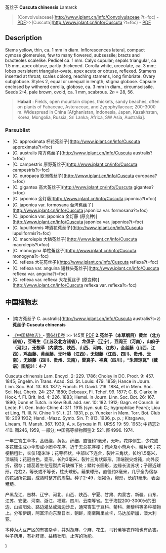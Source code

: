 菟丝子 **Cuscuta chinensis** Lamarck

> [Convolvulaceae](http://www.iplant.cn/info/Convolvulaceae ?t=foc) - [PDF](http://iplant.cn/foc/pdf/Convolvulaceae.pdf)>>[Cuscuta](http://www.iplant.cn/info/Cuscuta ?t=foc) - [PDF](http://www.iplant.cn/foc/pdf/Cuscuta.pdf)

## Description

Stems yellow, thin, ca. 1 mm in diam. Inflorescences lateral, compact cymose glomerules, few to many flowered, subsessile; bracts and bracteoles scalelike. Pedicel ca. 1 mm. Calyx cupular; sepals triangular, ca. 1.5 mm, apex obtuse, partly thickened. Corolla white, urceolate, ca. 3 mm; lobes persistent triangular-ovate, apex acute or obtuse, reflexed. Stamens inserted at throat; scales oblong, reaching stamens, long fimbriate. Ovary subglobose. Styles 2, equal or unequal in length; stigma globose. Capsule enclosed by withered corolla, globose, ca. 3 mm in diam., circumscissile. Seeds 2-4, pale brown, ovoid, ca. 1 mm, scabrous. 2*n* = 28, 56.
> **Habait** : 
> Fields, open mountain slopes, thickets, sandy beaches, often on plants of Fabaceae, Asteraceae, and Zygophyllaceae; 200-3000 m. Widespread in China [Afghanistan, Indonesia, Japan, Kazakhstan, Korea, Mongolia, Russia, Sri Lanka; Africa, SW Asia, Australia].

### Parsublist

* [C.  approximata  杯花菟丝子](http://www.iplant.cn/info/Cuscuta approximata?t=foc)
* [C.  australis  南方菟丝子](http://www.iplant.cn/info/Cuscuta australis?t=foc)
* [C.  campestris  原野菟丝子](http://www.iplant.cn/info/Cuscuta campestris?t=foc)
* [C.  europaea  欧洲菟丝子](http://www.iplant.cn/info/Cuscuta europaea?t=foc)
* [C.  gigantea  高大菟丝子](http://www.iplant.cn/info/Cuscuta gigantea?t=foc)
* [C.  japonica  金灯藤](http://www.iplant.cn/info/Cuscuta japonica?t=foc)
* [C.  japonica var. formosana  台湾菟丝子](http://www.iplant.cn/info/Cuscuta japonica var. formosana?t=foc)
* [C.  japonica var. japonica  金灯藤 (原变种)](http://www.iplant.cn/info/Cuscuta japonica var. japonica?t=foc)
* [C.  lupuliformis  啤酒花菟丝子](http://www.iplant.cn/info/Cuscuta lupuliformis?t=foc)
* [C.  macrolepis  大鳞菟丝子](http://www.iplant.cn/info/Cuscuta macrolepis?t=foc)
* [C.  monogyna  单柱菟丝子](http://www.iplant.cn/info/Cuscuta monogyna?t=foc)
* [C.  reflexa  大花菟丝子](http://www.iplant.cn/info/Cuscuta reflexa?t=foc)
* [C.  reflexa var. anguina  短柱头菟丝子](http://www.iplant.cn/info/Cuscuta reflexa var. anguina?t=foc)
* [C.  reflexa var. reflexa  大花菟丝子 (原变种)](http://www.iplant.cn/info/Cuscuta reflexa var. reflexa?t=foc)

## 中国植物志
## 
* [南方菟丝子  C.  australis](http://www.iplant.cn/info/Cuscuta australis?t=z)
**菟丝子 Cuscuta chinensis**

* [《中国植物志》](http://www.iplant.cn/frps)- [第64(1)卷](http://www.iplant.cn/frps/vol/64(1)) >> 145页 [PDF](http://www.iplant.cn/frps/pdf/64(1)/145.pdf)
**2.菟丝子（本草纲目）黄丝（北方诸省），豆寄生（江苏及北方诸省），龙须子（辽宁），豆阎王（河南），山麻子（河北），无根草（内蒙古、陕西、山西、河南、江苏），金丝藤（山西、江西），鸡血藤、黄丝藤、无叶藤（江西），无根藤（江西、四川、贵州、云南），无娘藤（四川、贵州、云南），雷真子、禅真（四川），“朱匣琼瓦”（藏语）图版31：4-7**

Cuscuta chinensis Lam. Encycl. 2: 229. 1786; Choisy in DC. Prodr. 9: 457. 1845; Engelm. in Trans. Acad. Sci. St. Louis: 479. 1859; Hance in Journ. Linn. Soc. Bot. 13: 83. 1872; Franch. Pl. David. 219. 1884, et in Mem. Soc. Sci. Nat. Cherb. 24: 237. 1880; Debeaux, Fl. Tchef. 99. 1877; C. B. Clarke in Hook. f. Fl. Brit. Ind. 4: 226. 1883; Hemsl. in Journ. Linn. Soc. Bot. 26: 167. 1890; Dunn et Tutch. in Kew Bull. add. ser. 10: 182. 1912; Gagn. et Courch. in Lecte. Fl. Gen. Indo-Chine 4: 311. 1915 (syn. sub C.; hygrophilae Pears); Liou et Ling, Fl. Ill. N. Chine 1: 51. t. 21. 1931, p. p. Yuncker in Mem. Torr. Bot. Club 18: 209 1932; Hand. -Mazz. Symb. Sin. T: 813. 1936, p. p. ; Kitagawa, Lineam. Fl. Mansh. 367. 1939; A. я. Бутков in Fl. URSS 19: 59. 1953; 中药志2: 410. 图246, 1959, 一部分; 中国高等植物图鉴3: 521. 图4996. 1974.

一年生寄生草本。茎缠绕，黄色，纤细，直径约1毫米，无叶。花序侧生，少花或多花簇生成小伞形或小团伞花序，近于无总花序梗；苞片及小苞片小，鳞片状；花梗稍粗壮，长仅1毫米许；花萼杯状，中部以下连合，裂片三角状，长约1.5毫米，顶端钝；花冠白色，壶形，长约3毫米，裂片三角状卵形，顶端锐尖或钝，向外反折，宿存；雄蕊着生花冠裂片弯缺微下处；鳞片长圆形，边缘长流苏状；子房近球形，花柱2，等长或不等长，柱头球形。蒴果球形，直径约3毫米，几乎全为宿存的花冠所包围，成熟时整齐的周裂。种子2-49，淡褐色，卵形，长约1毫米，表面粗糙。

产黑龙江、吉林、辽宁、河北、山西、陕西、宁夏、甘肃、内蒙古、新疆、山东、江苏、安徽、河南、浙江、福建、四川、云南等省。生于海拔200-3000米的田边、山坡阳处、路边灌丛或海边沙丘，通常寄生于豆科、菊科、蒺藜科等多种植物上。分布伊朗，阿富汗向东至日本，朝鲜，南至斯里兰卡，马达加斯加，澳大利亚。

本种为大豆产区的有害杂草，并对胡麻、苧麻、花生、马铃薯等农作物也有危害。种子药用，有补肝肾、益精壮阳，止泻的功能。

}